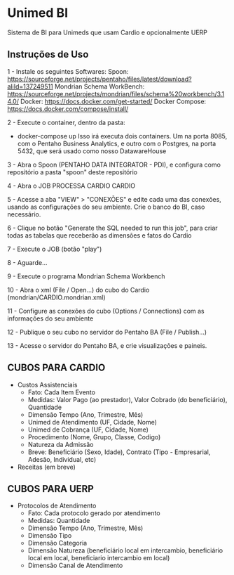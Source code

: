 # Unimed BI
Sistema de BI para Unimeds que usam Cardio e opcionalmente UERP


## Instruções de Uso

1 - Instale os seguintes Softwares:
Spoon: https://sourceforge.net/projects/pentaho/files/latest/download?aliId=137249511
Mondrian Schema WorkBench: https://sourceforge.net/projects/mondrian/files/schema%20workbench/3.14.0/
Docker:  https://docs.docker.com/get-started/
Docker Compose: https://docs.docker.com/compose/install/

2 - Execute o container, dentro da pasta:
- docker-compose up
Isso irá executa dois containers. Um na porta 8085, com o Pentaho Business Analytics, e outro com o Postgres, na porta 5432, 
que será usado como nosso DatawareHouse

3 - Abra o Spoon (PENTAHO DATA INTEGRATOR - PDI), e configura como repositório a pasta "spoon" deste repositório

4 - Abra o JOB PROCESSA CARDIO CARDIO

5 - Acesse a aba "VIEW" > "CONEXÕES" e edite cada uma das conexões, usando as configurações do seu ambiente. Crie o banco do BI, caso necessário.

6 - Clique no botão "Generate the SQL needed to run this job", para criar todas as tabelas que receberão as dimensões e fatos do Cardio

7 - Execute o JOB (botão "play")

8 - Aguarde...

9 - Execute o programa Mondrian Schema Workbench

10 - Abra o xml (File / Open...) do cubo do Cardio (mondrian/CARDIO.mondrian.xml)

11 - Configure as conexões do cubo (Options / Connections) com as informações do seu ambiente

12 - Publique o seu cubo no servidor do Pentaho BA (File / Publish...)

13 - Acesse o servidor do Pentaho BA, e crie visualizações e paineis.

## CUBOS PARA CARDIO
- Custos Assistenciais
  - Fato: Cada Item Evento
  - Medidas: Valor Pago (ao prestador), Valor Cobrado (do beneficiário), Quantidade
  - Dimensão Tempo (Ano, Trimestre, Mês)
  - Unimed de Atendimento (UF, Cidade, Nome)
  - Unimed de Cobrança (UF, Cidade, Nome)
  - Procedimento (Nome, Grupo, Classe, Codigo)
  - Natureza da Admissão
  - Breve: Beneficiário (Sexo, Idade), Contrato (Tipo - Empresarial, Adesão, Individual, etc)
- Receitas (em breve)

## CUBOS PARA UERP
- Protocolos de Atendimento
  - Fato: Cada protocolo gerado por atendimento
  - Medidas: Quantidade
  - Dimensão Tempo (Ano, Trimestre, Mês)
  - Dimensão Tipo
  - Dimensão Categoria
  - Dimensão Natureza (beneficiário local em intercambio, beneficiário local em local, beneficiario intercambio em local)
  - Dimensão Canal de Atendimento
